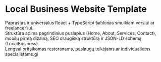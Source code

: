 # Local Business Website Template

Paprastas ir universalus React + TypeScript šablonas smulkiam verslui ar freelancer’iui.  
Struktūra apima pagrindinius puslapius (Home, About, Services, Contact), mobilų pirmą dizainą, SEO draugišką struktūrą ir JSON-LD schemą (LocalBusiness).  
Lengvai pritaikomas restoranams, paslaugų teikėjams ar individualiems specialistams.gi
